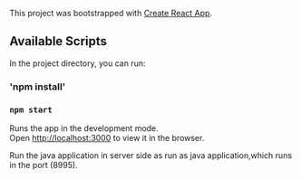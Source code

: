 This project was bootstrapped with [Create React App](https://github.com/facebook/create-react-app).

## Available Scripts

In the project directory, you can run:
### 'npm install'

### `npm start`

Runs the app in the development mode.<br />
Open [http://localhost:3000](http://localhost:3000) to view it in the browser.

Run the java application in server side as run as java application,which runs in the port (8995).
